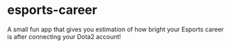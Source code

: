 # esports-career
A small fun app that gives you estimation of how bright your Esports career is after connecting your Dota2 account!
